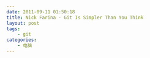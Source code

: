 ```yaml
---
date: 2011-09-11 01:50:18
title: Nick Farina - Git Is Simpler Than You Think
layout: post
tags:
    - git
categories:
    - 电脑
---
```

